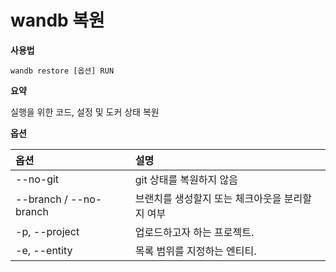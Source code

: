 
# wandb 복원

**사용법**

`wandb restore [옵션] RUN`

**요약**

실행을 위한 코드, 설정 및 도커 상태 복원

**옵션**

| **옵션** | **설명** |
| :--- | :--- |
| --no-git | git 상태를 복원하지 않음 |
| --branch / --no-branch | 브랜치를 생성할지 또는 체크아웃을 분리할지 여부 |
| -p, --project | 업로드하고자 하는 프로젝트. |
| -e, --entity | 목록 범위를 지정하는 엔티티. |